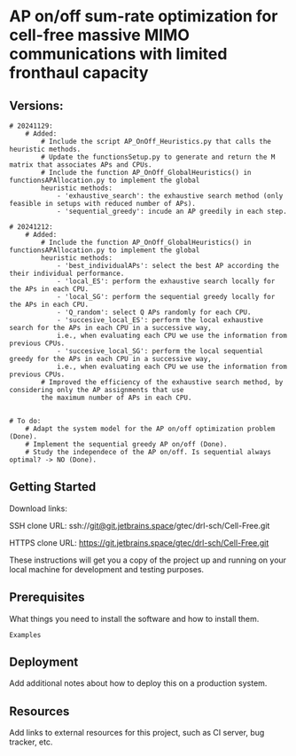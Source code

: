 # AP on/off sum-rate optimization for cell-free massive MIMO communications with limited fronthaul capacity

## Versions:
    # 20241129: 
        # Added:
            # Include the script AP_OnOff_Heuristics.py that calls the heuristic methods.
            # Update the functionsSetup.py to generate and return the M matrix that associates APs and CPUs.
            # Include the function AP_OnOff_GlobalHeuristics() in functionsAPAllocation.py to implement the global 
            heuristic methods:
                - 'exhaustive_search': the exhaustive search method (only feasible in setups with reduced number of APs).
                - 'sequential_greedy': incude an AP greedily in each step.

    # 20241212: 
        # Added:
            # Include the function AP_OnOff_GlobalHeuristics() in functionsAPAllocation.py to implement the global 
            heuristic methods:
                - 'best_individualAPs': select the best AP according the their individual performance.
                - 'local_ES': perform the exhaustive search locally for the APs in each CPU.
                - 'local_SG': perform the sequential greedy locally for the APs in each CPU.
                - 'Q_random': select Q APs randomly for each CPU.
                - 'succesive_local_ES': perform the local exhaustive search for the APs in each CPU in a successive way, 
                i.e., when evaluating each CPU we use the information from previous CPUs.
                - 'succesive_local_SG': perform the local sequential greedy for the APs in each CPU in a successive way,    
                i.e., when evaluating each CPU we use the information from previous CPUs.
            # Improved the efficiency of the exhaustive search method, by considering only the AP assignments that use 
            the maximum number of APs in each CPU.


    # To do:
        # Adapt the system model for the AP on/off optimization problem (Done).
        # Implement the sequential greedy AP on/off (Done).
        # Study the independece of the AP on/off. Is sequential always optimal? -> NO (Done).




 

## Getting Started

Download links:

SSH clone URL: ssh://git@git.jetbrains.space/gtec/drl-sch/Cell-Free.git

HTTPS clone URL: https://git.jetbrains.space/gtec/drl-sch/Cell-Free.git



These instructions will get you a copy of the project up and running on your local machine for development and testing purposes.

## Prerequisites

What things you need to install the software and how to install them.

```
Examples
```

## Deployment

Add additional notes about how to deploy this on a production system.

## Resources

Add links to external resources for this project, such as CI server, bug tracker, etc.

